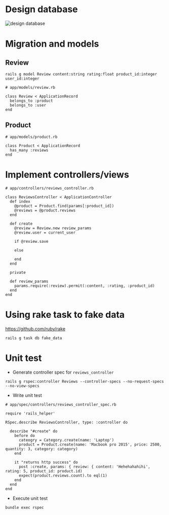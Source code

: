 # Design database

![design database](https://cacoo.com/diagrams/0lpzpe7Wgiif3xTI-8D104.png)

# Migration and models

## Review

```
rails g model Review content:string rating:float product_id:integer user_id:integer
```

```
# app/models/review.rb

class Review < ApplicationRecord
  belongs_to :product
  belongs_to :user
end
```

## Product
```
# app/models/product.rb

class Product < ApplicationRecord
  has_many :reviews
end
```


# Implement controllers/views

```
# app/controllers/reviews_controller.rb

class ReviewsController < ApplicationController
  def index
    @product = Product.find(params[:product_id])
    @reviews = @product.reviews
  end

  def create
    @review = Review.new review_params
    @review.user = current_user

    if @review.save

    else

    end
  end

  private

  def review_params
    params.require(:review).permit(:content, :rating, :product_id)
  end
end
```

# Using rake task to fake data
https://github.com/ruby/rake

```
rails g task db fake_data
```

# Unit test

- Generate controller spec for `reviews_controller`

```
rails g rspec:controller Reviews --controller-specs --no-request-specs --no-view-specs
```

- Write unit test

```
# app/spec/controllers/reviews_controller_spec.rb

require 'rails_helper'

RSpec.describe ReviewsController, type: :controller do

  describe "#create" do
    before do
      cateogry = Category.create(name: 'Laptop')
      product = Product.create(name: 'Macbook pro 2015', price: 2500, quantity: 3, category: category)
    end

    it "returns http success" do
      post :create, params: { review: { content: 'Hehehahahihi', rating: 5, product_id: product.id)
      expect(product.reviews.count).to eql(1)
    end
  end
end
```

- Execute unit test

```
bundle exec rspec
```
